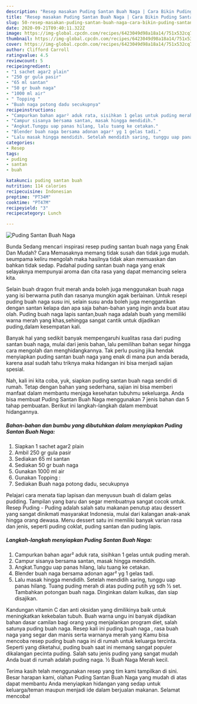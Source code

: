 ```yaml
---
description: "Resep masakan Puding Santan Buah Naga | Cara Bikin Puding Santan Buah Naga Yang Enak dan Simpel"
title: "Resep masakan Puding Santan Buah Naga | Cara Bikin Puding Santan Buah Naga Yang Enak dan Simpel"
slug: 50-resep-masakan-puding-santan-buah-naga-cara-bikin-puding-santan-buah-naga-yang-enak-dan-simpel
date: 2020-09-21T09:40:11.322Z
image: https://img-global.cpcdn.com/recipes/6423049d98a18a14/751x532cq70/puding-santan-buah-naga-foto-resep-utama.jpg
thumbnail: https://img-global.cpcdn.com/recipes/6423049d98a18a14/751x532cq70/puding-santan-buah-naga-foto-resep-utama.jpg
cover: https://img-global.cpcdn.com/recipes/6423049d98a18a14/751x532cq70/puding-santan-buah-naga-foto-resep-utama.jpg
author: Clifford Carroll
ratingvalue: 4.5
reviewcount: 5
recipeingredient:
- "1 sachet agar2 plain"
- "250 gr gula pasir"
- "65 ml santan"
- "50 gr buah naga"
- "1000 ml air"
- " Topping "
- "Buah naga potong dadu secukupnya"
recipeinstructions:
- "Campurkan bahan agar² aduk rata, sisihkan 1 gelas untuk puding merah."
- "Campur sisanya bersama santan, masak hingga mendidih."
- "Angkat.Tunggu uap panas hilang, lalu tuang ke cetakan."
- "Blender buah naga bersama adonan agar² yg 1 gelas tadi."
- "Lalu masak hingga mendidih. Setelah mendidih saring, tunggu uap panas hilang. Tuang puding merah di atas puding putih yg sdh ½ set. Tambahkan potongan buah naga. Dinginkan dalam kulkas, dan siap disajikan."
categories:
- Resep
tags:
- puding
- santan
- buah

katakunci: puding santan buah 
nutrition: 114 calories
recipecuisine: Indonesian
preptime: "PT34M"
cooktime: "PT47M"
recipeyield: "3"
recipecategory: Lunch

---
```



![Puding Santan Buah Naga](https://img-global.cpcdn.com/recipes/6423049d98a18a14/751x532cq70/puding-santan-buah-naga-foto-resep-utama.jpg)

Bunda Sedang mencari inspirasi resep puding santan buah naga yang Enak Dan Mudah? Cara Memasaknya memang tidak susah dan tidak juga mudah. seumpama keliru mengolah maka hasilnya tidak akan memuaskan dan bahkan tidak sedap. Padahal puding santan buah naga yang enak selayaknya mempunyai aroma dan cita rasa yang dapat memancing selera kita.

Selain buah dragon fruit merah anda boleh juga menggunakan buah naga yang isi berwarna putih dan rasanya mungkin agak berlainan. Untuk resepi puding buah naga susu ini, selain susu anda boleh juga menggantikan dengan santan kelapa dan apa saja bahan-bahan yang ingin anda buat atau olah. Puding buah naga lapis santan,buah naga adalah buah yang memiliki warna merah yang khas,sehingga sangat cantik untuk dijadikan puding,dalam kesempatan kali.

Banyak hal yang sedikit banyak mempengaruhi kualitas rasa dari puding santan buah naga, mulai dari jenis bahan, lalu pemilihan bahan segar hingga cara mengolah dan menghidangkannya. Tak perlu pusing jika hendak menyiapkan puding santan buah naga yang enak di mana pun anda berada, karena asal sudah tahu triknya maka hidangan ini bisa menjadi sajian spesial.


Nah, kali ini kita coba, yuk, siapkan puding santan buah naga sendiri di rumah. Tetap dengan bahan yang sederhana, sajian ini bisa memberi manfaat dalam membantu menjaga kesehatan tubuhmu sekeluarga. Anda bisa membuat Puding Santan Buah Naga menggunakan 7 jenis bahan dan 5 tahap pembuatan. Berikut ini langkah-langkah dalam membuat hidangannya.

<!--inarticleads1-->

##### Bahan-bahan dan bumbu yang dibutuhkan dalam menyiapkan Puding Santan Buah Naga:

1. Siapkan 1 sachet agar2 plain
1. Ambil 250 gr gula pasir
1. Sediakan 65 ml santan
1. Sediakan 50 gr buah naga
1. Gunakan 1000 ml air
1. Gunakan  Topping :
1. Sediakan Buah naga potong dadu, secukupnya


Pelajari cara menata tiap lapisan dan menyusun buah di dalam gelas pudding. Tampilan yang baru dan segar membuatnya sangat cocok untuk. Resep Puding - Puding adalah salah satu makanan penutup atau dessert yang sangat dinikmati masyarakat Indonesia, mulai dari kalangan anak-anak hingga orang dewasa. Menu dessert satu ini memiliki banyak varian rasa dan jenis, seperti puding coklat, puding santan dan puding lapis. 

<!--inarticleads2-->

##### Langkah-langkah menyiapkan Puding Santan Buah Naga:

1. Campurkan bahan agar² aduk rata, sisihkan 1 gelas untuk puding merah.
1. Campur sisanya bersama santan, masak hingga mendidih.
1. Angkat.Tunggu uap panas hilang, lalu tuang ke cetakan.
1. Blender buah naga bersama adonan agar² yg 1 gelas tadi.
1. Lalu masak hingga mendidih. Setelah mendidih saring, tunggu uap panas hilang. Tuang puding merah di atas puding putih yg sdh ½ set. Tambahkan potongan buah naga. Dinginkan dalam kulkas, dan siap disajikan.


Kandungan vitamin C dan anti oksidan yang dimilikinya baik untuk meningkatkan kekebalan tubuh. Buah warna ungu ini banyak dijadikan bahan dasar camilan bagi orang yang menjalankan program diet, salah satunya puding buah naga. Resep kali ini puding buah naga , rasa buah naga yang segar dan manis serta warnanya merah yang Kamu bisa mencoba resep puding buah naga ini di rumah untuk keluarga tercinta. Seperti yang diketahui, puding buah saat ini memang sangat populer dikalangan pecinta puding. Salah satu jenis puding yang sangat mudah Anda buat di rumah adalah puding naga. ½ Buah Naga Merah kecil. 

Terima kasih telah menggunakan resep yang tim kami tampilkan di sini. Besar harapan kami, olahan Puding Santan Buah Naga yang mudah di atas dapat membantu Anda menyiapkan hidangan yang sedap untuk keluarga/teman maupun menjadi ide dalam berjualan makanan. Selamat mencoba!
